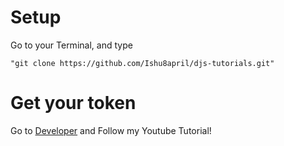 # Setup
Go to your Terminal, and type
```
"git clone https://github.com/Ishu8april/djs-tutorials.git"
```

# Get your token
Go to [Developer](https://discord.com/developers/applications) and Follow my Youtube Tutorial!

